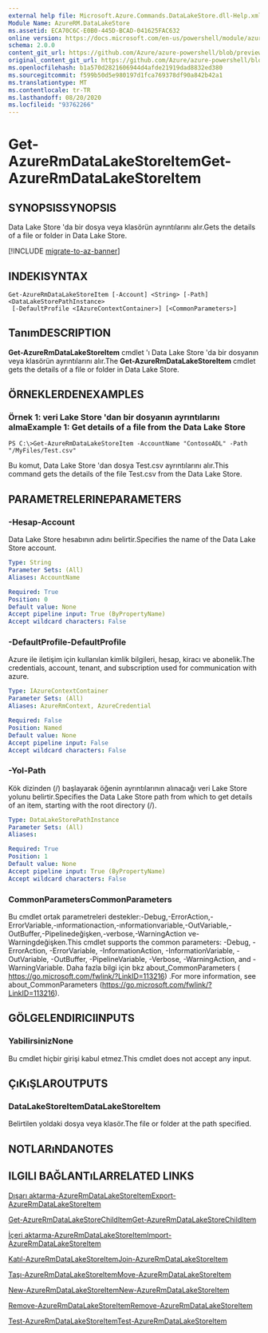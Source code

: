 ```yaml
---
external help file: Microsoft.Azure.Commands.DataLakeStore.dll-Help.xml
Module Name: AzureRM.DataLakeStore
ms.assetid: ECA70C6C-E0B0-445D-BCAD-041625FAC632
online version: https://docs.microsoft.com/en-us/powershell/module/azurerm.datalakestore/get-azurermdatalakestoreitem
schema: 2.0.0
content_git_url: https://github.com/Azure/azure-powershell/blob/preview/src/ResourceManager/DataLakeStore/Commands.DataLakeStore/help/Get-AzureRmDataLakeStoreItem.md
original_content_git_url: https://github.com/Azure/azure-powershell/blob/preview/src/ResourceManager/DataLakeStore/Commands.DataLakeStore/help/Get-AzureRmDataLakeStoreItem.md
ms.openlocfilehash: b1a570d2821606944d4afde21919dad8832ed380
ms.sourcegitcommit: f599b50d5e980197d1fca769378df90a842b42a1
ms.translationtype: MT
ms.contentlocale: tr-TR
ms.lasthandoff: 08/20/2020
ms.locfileid: "93762266"
---
```

# <span data-ttu-id="ef6a4-101">Get-AzureRmDataLakeStoreItem</span><span class="sxs-lookup"><span data-stu-id="ef6a4-101">Get-AzureRmDataLakeStoreItem</span></span>

## <span data-ttu-id="ef6a4-102">SYNOPSIS</span><span class="sxs-lookup"><span data-stu-id="ef6a4-102">SYNOPSIS</span></span>
<span data-ttu-id="ef6a4-103">Data Lake Store 'da bir dosya veya klasörün ayrıntılarını alır.</span><span class="sxs-lookup"><span data-stu-id="ef6a4-103">Gets the details of a file or folder in Data Lake Store.</span></span>

[!INCLUDE [migrate-to-az-banner](../../includes/migrate-to-az-banner.md)]

## <span data-ttu-id="ef6a4-104">INDEKI</span><span class="sxs-lookup"><span data-stu-id="ef6a4-104">SYNTAX</span></span>

```
Get-AzureRmDataLakeStoreItem [-Account] <String> [-Path] <DataLakeStorePathInstance>
 [-DefaultProfile <IAzureContextContainer>] [<CommonParameters>]
```

## <span data-ttu-id="ef6a4-105">Tanım</span><span class="sxs-lookup"><span data-stu-id="ef6a4-105">DESCRIPTION</span></span>
<span data-ttu-id="ef6a4-106">**Get-AzureRmDataLakeStoreItem** cmdlet 'ı Data Lake Store 'da bir dosyanın veya klasörün ayrıntılarını alır.</span><span class="sxs-lookup"><span data-stu-id="ef6a4-106">The **Get-AzureRmDataLakeStoreItem** cmdlet gets the details of a file or folder in Data Lake Store.</span></span>

## <span data-ttu-id="ef6a4-107">ÖRNEKLERDEN</span><span class="sxs-lookup"><span data-stu-id="ef6a4-107">EXAMPLES</span></span>

### <span data-ttu-id="ef6a4-108">Örnek 1: veri Lake Store 'dan bir dosyanın ayrıntılarını alma</span><span class="sxs-lookup"><span data-stu-id="ef6a4-108">Example 1: Get details of a file from the Data Lake Store</span></span>
```
PS C:\>Get-AzureRmDataLakeStoreItem -AccountName "ContosoADL" -Path "/MyFiles/Test.csv"
```

<span data-ttu-id="ef6a4-109">Bu komut, Data Lake Store 'dan dosya Test.csv ayrıntılarını alır.</span><span class="sxs-lookup"><span data-stu-id="ef6a4-109">This command gets the details of the file Test.csv from the Data Lake Store.</span></span>

## <span data-ttu-id="ef6a4-110">PARAMETRELERINE</span><span class="sxs-lookup"><span data-stu-id="ef6a4-110">PARAMETERS</span></span>

### <span data-ttu-id="ef6a4-111">-Hesap</span><span class="sxs-lookup"><span data-stu-id="ef6a4-111">-Account</span></span>
<span data-ttu-id="ef6a4-112">Data Lake Store hesabının adını belirtir.</span><span class="sxs-lookup"><span data-stu-id="ef6a4-112">Specifies the name of the Data Lake Store account.</span></span>

```yaml
Type: String
Parameter Sets: (All)
Aliases: AccountName

Required: True
Position: 0
Default value: None
Accept pipeline input: True (ByPropertyName)
Accept wildcard characters: False
```

### <span data-ttu-id="ef6a4-113">-DefaultProfile</span><span class="sxs-lookup"><span data-stu-id="ef6a4-113">-DefaultProfile</span></span>
<span data-ttu-id="ef6a4-114">Azure ile iletişim için kullanılan kimlik bilgileri, hesap, kiracı ve abonelik.</span><span class="sxs-lookup"><span data-stu-id="ef6a4-114">The credentials, account, tenant, and subscription used for communication with azure.</span></span>

```yaml
Type: IAzureContextContainer
Parameter Sets: (All)
Aliases: AzureRmContext, AzureCredential

Required: False
Position: Named
Default value: None
Accept pipeline input: False
Accept wildcard characters: False
```

### <span data-ttu-id="ef6a4-115">-Yol</span><span class="sxs-lookup"><span data-stu-id="ef6a4-115">-Path</span></span>
<span data-ttu-id="ef6a4-116">Kök dizinden (/) başlayarak öğenin ayrıntılarının alınacağı veri Lake Store yolunu belirtir.</span><span class="sxs-lookup"><span data-stu-id="ef6a4-116">Specifies the Data Lake Store path from which to get details of an item, starting with the root directory (/).</span></span>

```yaml
Type: DataLakeStorePathInstance
Parameter Sets: (All)
Aliases: 

Required: True
Position: 1
Default value: None
Accept pipeline input: True (ByPropertyName)
Accept wildcard characters: False
```

### <span data-ttu-id="ef6a4-117">CommonParameters</span><span class="sxs-lookup"><span data-stu-id="ef6a4-117">CommonParameters</span></span>
<span data-ttu-id="ef6a4-118">Bu cmdlet ortak parametreleri destekler:-Debug,-ErrorAction,-ErrorVariable,-ınformationaction,-ınformationvariable,-OutVariable,-OutBuffer,-Pipelinedeğişken,-verbose,-WarningAction ve-Warningdeğişken.</span><span class="sxs-lookup"><span data-stu-id="ef6a4-118">This cmdlet supports the common parameters: -Debug, -ErrorAction, -ErrorVariable, -InformationAction, -InformationVariable, -OutVariable, -OutBuffer, -PipelineVariable, -Verbose, -WarningAction, and -WarningVariable.</span></span> <span data-ttu-id="ef6a4-119">Daha fazla bilgi için bkz about_CommonParameters ( https://go.microsoft.com/fwlink/?LinkID=113216) .</span><span class="sxs-lookup"><span data-stu-id="ef6a4-119">For more information, see about_CommonParameters (https://go.microsoft.com/fwlink/?LinkID=113216).</span></span>

## <span data-ttu-id="ef6a4-120">GÖLGELENDIRICI</span><span class="sxs-lookup"><span data-stu-id="ef6a4-120">INPUTS</span></span>

### <span data-ttu-id="ef6a4-121">Yabilirsiniz</span><span class="sxs-lookup"><span data-stu-id="ef6a4-121">None</span></span>
<span data-ttu-id="ef6a4-122">Bu cmdlet hiçbir girişi kabul etmez.</span><span class="sxs-lookup"><span data-stu-id="ef6a4-122">This cmdlet does not accept any input.</span></span>

## <span data-ttu-id="ef6a4-123">ÇıKıŞLAR</span><span class="sxs-lookup"><span data-stu-id="ef6a4-123">OUTPUTS</span></span>

### <span data-ttu-id="ef6a4-124">DataLakeStoreItem</span><span class="sxs-lookup"><span data-stu-id="ef6a4-124">DataLakeStoreItem</span></span>
<span data-ttu-id="ef6a4-125">Belirtilen yoldaki dosya veya klasör.</span><span class="sxs-lookup"><span data-stu-id="ef6a4-125">The file or folder at the path specified.</span></span>

## <span data-ttu-id="ef6a4-126">NOTLARıNDA</span><span class="sxs-lookup"><span data-stu-id="ef6a4-126">NOTES</span></span>

## <span data-ttu-id="ef6a4-127">ILGILI BAĞLANTıLAR</span><span class="sxs-lookup"><span data-stu-id="ef6a4-127">RELATED LINKS</span></span>

[<span data-ttu-id="ef6a4-128">Dışarı aktarma-AzureRmDataLakeStoreItem</span><span class="sxs-lookup"><span data-stu-id="ef6a4-128">Export-AzureRmDataLakeStoreItem</span></span>](./Export-AzureRmDataLakeStoreItem.md)

[<span data-ttu-id="ef6a4-129">Get-AzureRmDataLakeStoreChildItem</span><span class="sxs-lookup"><span data-stu-id="ef6a4-129">Get-AzureRmDataLakeStoreChildItem</span></span>](./Get-AzureRmDataLakeStoreChildItem.md)

[<span data-ttu-id="ef6a4-130">İçeri aktarma-AzureRmDataLakeStoreItem</span><span class="sxs-lookup"><span data-stu-id="ef6a4-130">Import-AzureRmDataLakeStoreItem</span></span>](./Import-AzureRmDataLakeStoreItem.md)

[<span data-ttu-id="ef6a4-131">Katıl-AzureRmDataLakeStoreItem</span><span class="sxs-lookup"><span data-stu-id="ef6a4-131">Join-AzureRmDataLakeStoreItem</span></span>](./Join-AzureRmDataLakeStoreItem.md)

[<span data-ttu-id="ef6a4-132">Taşı-AzureRmDataLakeStoreItem</span><span class="sxs-lookup"><span data-stu-id="ef6a4-132">Move-AzureRmDataLakeStoreItem</span></span>](./Move-AzureRmDataLakeStoreItem.md)

[<span data-ttu-id="ef6a4-133">New-AzureRmDataLakeStoreItem</span><span class="sxs-lookup"><span data-stu-id="ef6a4-133">New-AzureRmDataLakeStoreItem</span></span>](./New-AzureRmDataLakeStoreItem.md)

[<span data-ttu-id="ef6a4-134">Remove-AzureRmDataLakeStoreItem</span><span class="sxs-lookup"><span data-stu-id="ef6a4-134">Remove-AzureRmDataLakeStoreItem</span></span>](./Remove-AzureRmDataLakeStoreItem.md)

[<span data-ttu-id="ef6a4-135">Test-AzureRmDataLakeStoreItem</span><span class="sxs-lookup"><span data-stu-id="ef6a4-135">Test-AzureRmDataLakeStoreItem</span></span>](./Test-AzureRmDataLakeStoreItem.md)


